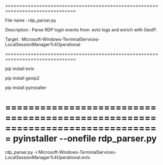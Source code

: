 ===============================================================================

File name    : rdp_parser.py

Description  : Parse RDP login events from .evtx logs and enrich with GeoIP.

Target : Microsoft-Windows-TerminalServices-LocalSessionManager%4Operational

===============================================================================

pip install evtx

pip install geoip2

pip install pyinstaller

===============================================================================
pyinstaller --onefile rdp_parser.py
===============================================================================
rdp_parser.py -i Microsoft-Windows-TerminalServices-LocalSessionManager%4Operational.evtx
